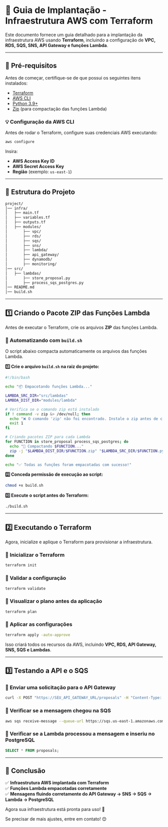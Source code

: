 # **🚀 Guia de Implantação - Infraestrutura AWS com Terraform**

Este documento fornece um guia detalhado para a implantação da infraestrutura AWS usando **Terraform**, incluindo a configuração de **VPC, RDS, SQS, SNS, API Gateway e funções Lambda**.

---

## **📌 Pré-requisitos**
Antes de começar, certifique-se de que possui os seguintes itens instalados:

- [Terraform](https://developer.hashicorp.com/terraform/downloads)
- [AWS CLI](https://aws.amazon.com/cli/)
- [Python 3.9+](https://www.python.org/downloads/)
- [Zip](https://linux.die.net/man/1/zip) (para compactação das funções Lambda)

### **💡 Configuração da AWS CLI**
Antes de rodar o Terraform, configure suas credenciais AWS executando:
```bash
aws configure
```
Insira:
- **AWS Access Key ID**
- **AWS Secret Access Key**
- **Região** (exemplo: `us-east-1`)

---

## **📂 Estrutura do Projeto**
```bash
project/
│── infra/
│   ├── main.tf
│   ├── variables.tf
│   ├── outputs.tf
│   ├── modules/
│       ├── vpc/
│       ├── rds/
│       ├── sqs/
│       ├── sns/
│       ├── lambda/
│       ├── api_gateway/
│       ├── dynamodb/
│       ├── monitoring/
│── src/
│   ├── lambdas/
│       ├── store_proposal.py
│       ├── process_sqs_postgres.py
│── README.md
│── build.sh
```

---

## **1️⃣ Criando o Pacote ZIP das Funções Lambda**
Antes de executar o Terraform, crie os arquivos **ZIP** das funções Lambda.

### **📌 Automatizando com `build.sh`**
O script abaixo compacta automaticamente os arquivos das funções Lambda.

**1️⃣ Crie o arquivo `build.sh` na raiz do projeto:**
```bash
#!/bin/bash

echo "📦 Empacotando funções Lambda..."

LAMBDA_SRC_DIR="src/lambdas"
LAMBDA_DIST_DIR="modules/lambda"

# Verifica se o comando zip está instalado
if ! command -v zip &> /dev/null; then
  echo "❌ O comando 'zip' não foi encontrado. Instale o zip antes de continuar."
  exit 1
fi

# Criando pacotes ZIP para cada Lambda
for FUNCTION in store_proposal process_sqs_postgres; do
  echo "🔹 Compactando $FUNCTION..."
  zip -j "$LAMBDA_DIST_DIR/$FUNCTION.zip" "$LAMBDA_SRC_DIR/$FUNCTION.py"
done

echo "✅ Todas as funções foram empacotadas com sucesso!"
```

**2️⃣ Conceda permissão de execução ao script:**
```bash
chmod +x build.sh
```

**3️⃣ Execute o script antes do Terraform:**
```bash
./build.sh
```

---

## **2️⃣ Executando o Terraform**
Agora, inicialize e aplique o Terraform para provisionar a infraestrutura.

### **📌 Inicializar o Terraform**
```bash
terraform init
```

### **📌 Validar a configuração**
```bash
terraform validate
```

### **📌 Visualizar o plano antes da aplicação**
```bash
terraform plan
```

### **📌 Aplicar as configurações**
```bash
terraform apply -auto-approve
```

Isso criará todos os recursos da AWS, incluindo **VPC, RDS, API Gateway, SNS, SQS e Lambdas**.

---

## **3️⃣ Testando a API e o SQS**

### **📌 Enviar uma solicitação para o API Gateway**
```bash
curl -X POST "https://SEU_API_GATEWAY_URL/proposals" -H "Content-Type: application/json" -d '{"proposal_id": "123", "value": 5000, "client": "João Silva"}'
```

### **📌 Verificar se a mensagem chegou na SQS**
```bash
aws sqs receive-message --queue-url https://sqs.us-east-1.amazonaws.com/123456789012/contract-queue
```

### **📌 Verificar se a Lambda processou a mensagem e inseriu no PostgreSQL**
```sql
SELECT * FROM proposals;
```

---

## **📌 Conclusão**
✅ **Infraestrutura AWS implantada com Terraform**  
✅ **Funções Lambda empacotadas corretamente**  
✅ **Mensagens fluindo corretamente do API Gateway → SNS → SQS → Lambda → PostgreSQL**  

Agora sua infraestrutura está pronta para uso! 🚀

Se precisar de mais ajustes, entre em contato! 😊
